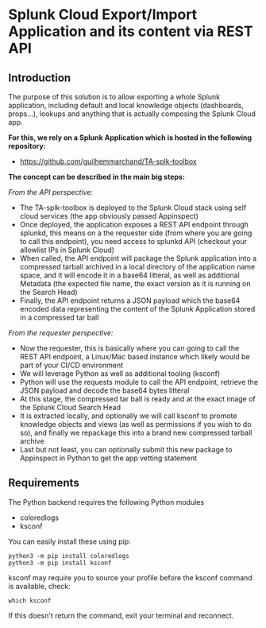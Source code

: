 # Splunk Cloud Export/Import Application and its content via REST API

## Introduction

The purpose of this solution is to allow exporting a whole Splunk application, including default and local knowledge objects (dashboards, props...), lookups and anything that is actually composing the Splunk Cloud app.

**For this, we rely on a Splunk Application which is hosted in the following repository:**

- https://github.com/guilhemmarchand/TA-splk-toolbox

**The concept can be described in the main big steps:**

_From the API perspective_:

- The TA-splk-toolbox is deployed to the Splunk Cloud stack using self cloud services (the app obviously passed Appinspect)
- Once deployed, the application exposes a REST API endpoint through splunkd, this means on a the requester side (from where you are going to call this endpoint), you need access to splunkd API (checkout your allowlist IPs in Splunk Cloud)
- When called, the API endpoint will package the Splunk application into a compressed tarball archived in a local directory of the application name space, and it will encode it in a base64 litteral, as well as additional Metadata (the expected file name, the exact version as it is running on the Search Head)
- Finally, the API endpoint returns a JSON payload which the base64 encoded data representing the content of the Splunk Application stored in a compressed tar ball

_From the requester perspective:_

- Now the requester, this is basically where you can going to call the REST API endpoint, a Linux/Mac based instance which likely would be part of your CI/CD environment
- We will leverage Python as well as additional tooling (ksconf)
- Python will use the requests module to call the API endpoint, retrieve the JSON payload and decode the base64 bytes litteral
- At this stage, the compressed tar ball is ready and at the exact image of the Splunk Cloud Search Head
- It is extracted locally, and optionally we will call ksconf to promote knowledge objects and views (as well as permissions if you wish to do so), and finally we repackage this into a brand new compressed tarball archive
- Last but not least, you can optionally submit this new package to Appinspect in Python to get the app vetting statement

## Requirements

The Python backend requires the following Python modules

- coloredlogs
- ksconf

You can easily install these using pip:

```shell
python3 -m pip install coloredlogs
python3 -m pip install ksconf
```

ksconf may require you to source your profile before the ksconf command is available, check:

```shell
which ksconf
```

If this doesn't return the command, exit your terminal and reconnect.
